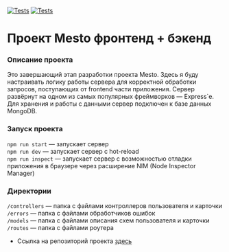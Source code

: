 [![Tests](https://github.com/vladosrus/express-mesto-gha/actions/workflows/tests-13-sprint.yml/badge.svg)](https://github.com/vladosrus/express-mesto-gha/actions/workflows/tests-13-sprint.yml) [![Tests](https://github.com/vladosrus/express-mesto-gha/actions/workflows/tests-14-sprint.yml/badge.svg)](https://github.com/vladosrus/express-mesto-gha/actions/workflows/tests-14-sprint.yml)
# Проект Mesto фронтенд + бэкенд

### Описание проекта
Это завершающий этап разработки проекта Mesto. Здесь я буду настраивать логику работы сервера для корректной обработки запросов, поступающих от frontend части приложения. Сервер развёрнут на одном из самых популярных фреймворков — Express`е. Для хранения и работы с данными сервер подключен к базе данных MongoDB. 


### Запуск проекта

`npm run start` — запускает сервер   
`npm run dev` — запускает сервер с hot-reload\
`npm run inspect` — запускает сервер с возможностью отладки приложения в браузере через расширение NIM (Node Inspector Manager)

### Директории

`/controllers` — папка с файлами контроллеров пользователя и карточки   
`/errors` — папка с файлами обработчиков ошибок   
`/models` — папка с файлами описания схем пользователя и карточки   
`/routes` — папка с файлами роутера   

* Ссылка на репозиторий проекта [здесь](https://github.com/vladosrus/express-mesto-gha)
